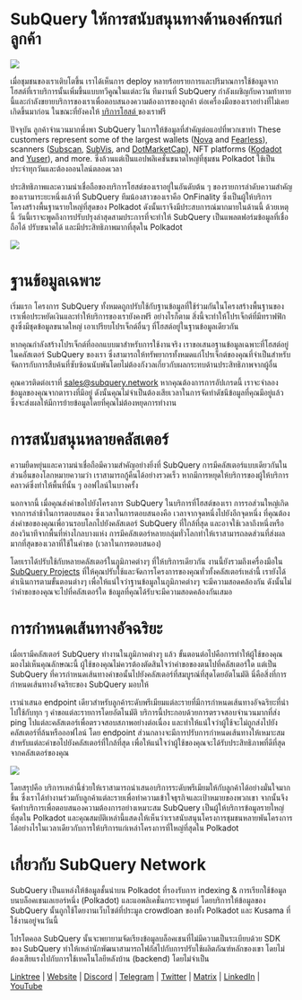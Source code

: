 # SubQuery ให้การสนับสนุนทางด้านองค์กรแก่ลูกค้า

![](https://miro.medium.com/max/1400/1*z_StqAT5KeaxQLBCm-xpRQ.jpeg)

เมื่อชุมชนของเราเติบโตขึ้น เราได้เห็นการ deploy หลายร้อยรายการและปริมาณการใช้ข้อมูลจากโฮสต์ที่เราบริการนั้นเพิ่มขึ้นแบบทวีคูณในแต่ละวัน ทีมงานที่ SubQuery กำลังเผชิญกับความท้าทายนี้และกำลังขยายบริการของเราเพื่อตอบสนองความต้องการของลูกค้า ต่อเครื่องมือของเราอย่างที่ไม่เคยเกิดขึ้นมาก่อน ในขณะที่ยังคงให้  [บริการโฮสต์ ](https://projects.subquery.network/) ของเราฟรี

ปัจจุบัน ลูกค้าจำนวนมากพึ่งพา SubQuery ในการให้ข้อมูลที่สำคัญต่อแอปที่พวกเขาทำ These customers represent some of the largest wallets ([Nova](https://novawallet.io/) and  [Fearless](https://fearlesswallet.io/)), scanners ([Subscan](https://www.subscan.io/), [SubVis](https://www.subvis.io/), and [DotMarketCap](https://dotmarketcap.com/)), NFT platforms ([Kodadot](https://kodadot.xyz/) and [Yuser](https://yuser.co/)), and more. ซึ่งล้วนแต่เป็นแอปพลิเคชั่นขนาดใหญ่ที่ชุมชน Polkadot ใช้เป็นประจำทุกวันและต้องออนไลน์ตลอดเวลา

ประสิทธิภาพและความน่าเชื่อถือของบริการโฮสต์ของเราอยู่ในอันดับต้น ๆ ของรายการลำดับความสำคัญของเรามาระยะหนึ่งแล้วที่ SubQuery ทีมน้องสาวของเราคือ OnFinality ซึ่งเป็นผู้ให้บริการโครงสร้างพื้นฐานรายใหญ่ที่สุดของ Polkadot ดังนั้นเราจึงมีประสบการณ์มากมายในด้านนี้ ด้วยเหตุนี้ วันนี้เราจะพูดถึงการปรับปรุงล่าสุดสามประการที่จะทำให้ SubQuery เป็นแพลตฟอร์มข้อมูลที่เชื่อถือได้ ปรับขนาดได้ และมีประสิทธิภาพมากที่สุดใน Polkadot

![](https://miro.medium.com/max/1200/1*QckhJzjQqw9czpBMRhXgXQ.gif)

# ฐานข้อมูลเฉพาะ

เริ่มแรก โครงการ SubQuery ทั้งหมดถูกปรับใช้กับฐานข้อมูลที่ใช้ร่วมกันในโครงสร้างพื้นฐานของเราเพื่อประหยัดเงินและทำให้บริการของเรายังคงฟรี อย่างไรก็ตาม สิ่งนี้จะทำให้โปรเจ็กต์ที่มีทราฟฟิกสูงซึ่งมีชุดข้อมูลขนาดใหญ่ เอาเปรียบโปรเจ็กต์อื่นๆ ที่โฮสต์อยู่ในฐานข้อมูลเดียวกัน

หากคุณกำลังสร้างโปรเจ็กต์ที่ออกแบบมาสำหรับการใช้งานจริง เราขอเสนอฐานข้อมูลเฉพาะที่โฮสต์อยู่ในคลัสเตอร์ SubQuery ของเรา ซึ่งสามารถให้ทรัพยากรทั้งหมดแก่โปรเจ็กต์ของคุณที่จำเป็นสำหรับจัดการกับการสืบค้นที่ซับซ้อนนับพันโดยไม่ต้องกังวลเกี่ยวกับผลกระทบด้านประสิทธิภาพจากผู้อื่น

คุณควรติดต่อเราที่ sales@subquery.network หากคุณต้องการการอัปเกรดนี้ เราจะจำลองข้อมูลของคุณจากตารางที่มีอยู่ ดังนั้นคุณไม่จำเป็นต้องเสียเวลาในการจัดทำดัชนีข้อมูลที่คุณมีอยู่แล้ว ซึ่งจะส่งผลให้มีการย้ายข้อมูลโดยที่คุณไม่ต้องหยุดการทำงาน

# การสนับสนุนหลายคลัสเตอร์

ความยืดหยุ่นและความน่าเชื่อถือมีความสำคัญอย่างยิ่งที่ SubQuery การมีคลัสเตอร์แบบเดียวกันในส่วนอื่นของโลกหมายความว่า เราสามารถกู้คืนได้อย่างรวดเร็ว หากมีการหยุดให้บริการของผู้ให้บริการคลาวด์ซึ่งทำให้พื้นที่นั้น ๆ ออฟไลน์ในบางครั้ง

นอกจากนี้ เมื่อคุณส่งคำขอไปยังโครงการ SubQuery ในบริการที่โฮสต์ของเรา การรอส่วนใหญ่เกิดจากการล่าช้าในการตอบสนอง ซึ่งเวลาในการตอบสนองคือ เวลาจากจุดหนึ่งไปยังอีกจุดหนึ่ง ที่คุณต้องส่งคำขอของคุณเพื่อวนรอบโลกไปยังคลัสเตอร์ SubQuery ที่ใกล้ที่สุด และอาจใช้เวลาถึงหนึ่งหรือสองวินาทีจากพื้นที่ห่างไกลบางแห่ง การมีคลัสเตอร์หลายกลุ่มทั่วโลกทำให้เราสามารถลดส่วนที่ส่งผลมากที่สุดของเวลาที่ใช้ในคำขอ (เวลาในการตอบสนอง)

โดยเราได้ปรับใช้กับหลายคลัสเตอร์ในภูมิภาคต่างๆ ที่ให้บริการเดียวกัน งานนี้ยังรวมถึงเครื่องมือใน  [SubQuery Projects](https://project.subquery.network/)  ที่ให้คุณปรับใช้และจัดการโครงการของคุณทั่วทั้งคลัสเตอร์เหล่านี้ เรายังได้ดำเนินการตามขั้นตอนต่างๆ เพื่อให้แน่ใจว่าฐานข้อมูลในภูมิภาคต่างๆ จะมีความสอดคล้องกัน ดังนั้นไม่ว่าคำขอของคุณจะไปที่คลัสเตอร์ใด ข้อมูลที่คุณได้รับจะมีความสอดคล้องกันเสมอ

# การกำหนดเส้นทางอัจฉริยะ

เมื่อเรามีคลัสเตอร์ SubQuery ทำงานในภูมิภาคต่างๆ แล้ว ขั้นตอนต่อไปคือการทำให้ผู้ใช้ของคุณมองไม่เห็นคุณลักษณะนี้ ผู้ใช้ของคุณไม่ควรต้องตัดสินใจว่าคำขอของตนไปที่คลัสเตอร์ใด แต่เป็น SubQuery ที่ควรกำหนดเส้นทางคำขอนั้นไปยังคลัสเตอร์ที่สมบูรณ์ที่สุดโดยอัตโนมัติ นี่คือสิ่งที่การกำหนดเส้นทางอัจฉริยะของ SubQuery มอบให้

เรานำเสนอ endpoint เดียวสำหรับลูกค้าระดับพรีเมียมแต่ละรายที่มีการกำหนดเส้นทางอัจฉริยะที่นำไปใช้กับทุก ๆ คำขอแต่ละรายการโดยอัตโนมัติ บริการนี้ประกอบด้วยการตรวจสอบจำนวนมากที่ส่ง ping ไปแต่ละคลัสเตอร์เพื่อตรวจสอบสภาพอย่างต่อเนื่อง และทำให้แน่ใจว่าผู้ใช้จะไม่ถูกส่งไปยังคลัสเตอร์ที่ล้นหรือออฟไลน์ โดย endpoint ส่วนกลางจะมีการปรับการกำหนดเส้นทางให้เหมาะสมสำหรับแต่ละคำขอไปยังคลัสเตอร์ที่ใกล้ที่สุด เพื่อให้แน่ใจว่าผู้ใช้ของคุณจะได้รับประสิทธิภาพที่ดีที่สุดจากคลัสเตอร์ของคุณ

![](https://miro.medium.com/max/1000/0*DNXDiABzli0et1MU)

โดยสรุปคือ บริการเหล่านี้ช่วยให้เราสามารถนำเสนอบริการระดับพรีเมียมให้กับลูกค้าได้อย่างมั่นใจมากขึ้น ซึ่งเราได้ทำงานร่วมกับลูกค้าแต่ละรายเพื่อทำความเข้าใจธุรกิจและเป้าหมายของพวกเขา จากนั้นจึงจัดทำบริการเพื่อตอบสนองความต้องการอย่างเหมาะสม SubQuery เป็นผู้ให้บริการข้อมูลรายใหญ่ที่สุดใน Polkadot และคุณสมบัติเหล่านี้แสดงให้เห็นว่าเราสนับสนุนโครงการชุมชนหลายพันโครงการได้อย่างไรในเวลาเดียวกับการให้บริการแก่เหล่าโครงการที่ใหญ่ที่สุดใน Polkadot

# เกี่ยวกับ SubQuery Network

SubQuery เป็นแหล่งให้ข้อมูลชั้นนำบน Polkadot ที่รองรับการ indexing & การเรียกใช้ข้อมูลบนบล็อคเชนเลเยอร์หนึ่ง (Polkadot) และแอพลิเคชั่นกระจายศูนย์ โดยบริการให้ข้อมูลของ SubQuery นั้นถูกใช้โดยงานเว็บไซต์ที่ประมูล crowdloan ของทั้ง Polkadot และ Kusama ที่ใช้งานอยู่จนวันนี้

โปรโตคอล SubQuery นั้นจะพยายามจัดเรียงข้อมูลบล็อคเชนที่ไม่มีความเป็นระเบียบด้วย SDK ของ SubQuery ทำให้เหล่านักพัฒนาสามารถโฟกัสไปกับการปรับใช้ผลิตภัณฑ์หลักของเขา โดยไม่ต้องเสียแรงไปกับการใช้เทคโนโลยีหลังบ้าน (backend) โดยไม่จำเป็น

[Linktree](https://linktr.ee/subquerynetwork)  |  [Website](https://subquery.network/)  |  [Discord](https://discord.com/invite/78zg8aBSMG)  |  [Telegram](https://t.me/subquerynetwork)  |  [Twitter](https://twitter.com/subquerynetwork)  |  [Matrix](https://matrix.to/#/#subquery:matrix.org)  |  [LinkedIn](https://www.linkedin.com/company/subquery)  |  [YouTube](https://www.youtube.com/channel/UCi1a6NUUjegcLHDFLr7CqLw)
